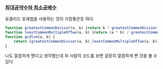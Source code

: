 ### [최대공약수와 최소공배수](https://school.programmers.co.kr/learn/courses/30/lessons/12940)

유클리드 호제법을 사용하는 것이 가장좋은듯 하다

```js
function greatestCommonDivisor(a, b) {return b ? greatestCommonDivisor(b, a % b) : Math.abs(a);}
function leastCommonMultipleOfTwo(a, b) {return (a * b) / greatestCommonDivisor(a, b);}
function gcdlcm(a, b) {
    return [greatestCommonDivisor(a, b),leastCommonMultipleOfTwo(a, b)];
}
```

나도 깔끔하게 짰다고 생각했는데 위 사람의 코드를 보면 굉장히 깔끔하게 짠 것을 볼 수 있다

